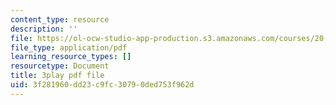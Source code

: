 ```yaml
---
content_type: resource
description: ''
file: https://ol-ocw-studio-app-production.s3.amazonaws.com/courses/20-219-becoming-the-next-bill-nye-writing-and-hosting-the-educational-show-january-iap-2015/3f281960dd23c9fc30790ded753f962d_aHygKFodPKg.pdf
file_type: application/pdf
learning_resource_types: []
resourcetype: Document
title: 3play pdf file
uid: 3f281960-dd23-c9fc-3079-0ded753f962d
---
```


